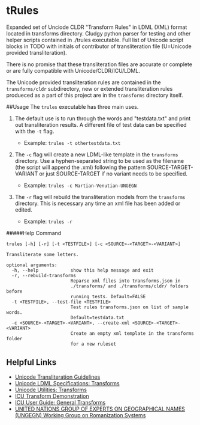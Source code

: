 # tRules
Expanded set of Unciode CLDR "Transform Rules" in LDML (XML) format located in transforms directory. Cludgy python parser for testing and other helper scripts contained in ./trules executable. Full list of Unicode script blocks in TODO with initials of contributor of transliteration file (U=Unicode provided transliteration).

There is no promise that these transliteration files are accurate or complete or are fully compatible with Unicode/CLDR/ICU/LDML.

The Unicode provided transliteration rules are contained in the `transforms/cldr` subdirectory, new or extended transliteration rules produeced as a part of this project are in the `transforms` directory itself. 

##Usage
The `trules` executable has three main uses. 

1. The default use is to run through the words and "testdata.txt" and print out transliteration results. A different file of test data can be specified with the `-t` flag.
	* Example: `trules -t othertestdata.txt`

2. The `-c` flag will create a new LDML-like template in the `transforms` directory. Use a hyphen-separated string to be used as the filename (the script will append the .xml) following the pattern SOURCE-TARGET-VARIANT or just SOURCE-TARGET if no variant needs to be specified. 
	* Example: `trules -c Martian-Venutian-UNGEGN`

3. The `-r` flag will rebuild the transliteration models from the `transforms` directory. This is necessary any time an xml file has been added or edited.
	* Example: `trules -r`


#####Help Command 

```
trules [-h] [-r] [-t <TESTFILE>] [-c <SOURCE>-<TARGET>-<VARIANT>]

Transliterate some letters.

optional arguments:
  -h, --help            show this help message and exit
  -r, --rebuild-transforms
                        Reparse xml files into transforms.json in
                        ./transforms/ and ./transforms/cldr/ folders before
                        running tests. Default=FALSE
  -t <TESTFILE>, --test-file <TESTFILE>
                        Test rules transforms.json on list of sample words.
                        Default=testdata.txt
  -c <SOURCE>-<TARGET>-<VARIANT>, --create-xml <SOURCE>-<TARGET>-<VARIANT>
                        Create an empty xml template in the transforms folder
                        for a new ruleset
```

## Helpful Links

* [Unicode Transliteration Guidelines](http://cldr.unicode.org/index/cldr-spec/transliteration-guidelines)
* [Unicode LDML Specifications: Transforms](http://www.unicode.org/reports/tr35/tr35-general.html#Transforms)
* [Unicode Utilities: Transforms](http://unicode.org/cldr/utility/transform.jsp)
* [ICU Transform Demonstration](http://demo.icu-project.org/icu-bin/translit)
* [ICU User Guide: General Transforms](http://userguide.icu-project.org/transforms/general)
* [UNITED NATIONS GROUP OF EXPERTS ON GEOGRAPHICAL NAMES (UNGEGN) Working Group on Romanization Systems](http://www.eki.ee/wgrs/)
					
